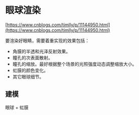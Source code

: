 # 眼球渲染

[https://www.cnblogs.com/timlly/p/11144950.html](https://www.cnblogs.com/timlly/p/11144950.html)

要渲染好眼睛，需要着重实现的效果包括：

* 角膜的半透和光泽反射效果。
* 瞳孔的次表面散射。
* 瞳孔的缩放。最好根据整个场景的光照强度动态调整缩放大小。
* 虹膜的颜色变化。
* 其它眼球细节。

## 建模

眼球 + 虹膜

